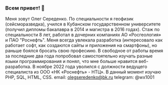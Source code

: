 ### Всем привет! 👋

Меня зовут Олег Середенко. 
По специальности я геофизик (сейсморазведкa), учился в Кубанском государственном университете (получил дипломы бакалавра в 2014 и магистра в 2016 годах).
Стаж по специальности 8 лет, работал в дочерних компаниях АО «Росгеология» и ПАО "Роснефть". 
Меня всегда увлекала разработка (интересовало как работает софт, как создаются сайты и приложения на смартфоны), но раньше боялся бросать свою професиию.
В свободное от работы время за последние два года попробовал самостоятельно изучать разные языки программирования и понял, что мне
больше нравится веб-разработка. 
В ноябре 2022 года уволился с должности ведущего специалиста из ООО «НК «Роснефть» - НТЦ».
В данный момент изучаю PHP, SQL, HTML, CSS.
email: olegseredenko@bk.ru
telegram: @wx1001

